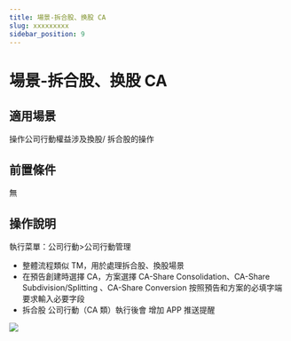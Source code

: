 ```yaml
---
title: 場景-拆合股、换股 CA
slug: xxxxxxxxx
sidebar_position: 9
---
```



# 場景-拆合股、换股 CA

## 適用場景

操作公司行動權益涉及換股/ 拆合股的操作

## 前置條件

無

## 操作說明 

執行菜單：公司行動&gt;公司行動管理

- 整體流程類似 TM，用於處理拆合股、換股場景 
- 在預告創建時選擇 CA，方案選擇 CA-Share Consolidation、CA-Share Subdivision/Splitting 、CA-Share Conversion 按照預告和方案的必填字端要求輸入必要字段
- 拆合股 公司行動（CA 類）執行後會 增加 APP 推送提醒

<img src="/assets/Z9gobvFziow58xxDzPncVMcZnKf.png" src-width="972" src-height="291"/>

